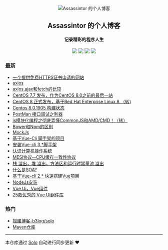 <p align="center"><img alt="Assassintor 的个人博客" src="https://static.b3log.org/images/brand/solo-32.png"></p><h2 align="center">
Assassintor 的个人博客
</h2>

<h4 align="center">记录精彩的程序人生</h4>
<p align="center"><a title="Assassintor 的个人博客" target="_blank" href="https://github.com/Assassintor/solo-blog"><img src="https://img.shields.io/github/last-commit/Assassintor/solo-blog.svg?style=flat-square&color=FF9900"></a>
<a title="GitHub repo size in bytes" target="_blank" href="https://github.com/Assassintor/solo-blog"><img src="https://img.shields.io/github/repo-size/Assassintor/solo-blog.svg?style=flat-square"></a>
<a title="Solo Version" target="_blank" href="https://github.com/b3log/solo/releases"><img src="https://img.shields.io/badge/solo-3.6.5-f1e05a.svg?style=flat-square&color=blueviolet"></a>
<a title="Hits" target="_blank" href="https://github.com/b3log/hits"><img src="https://hits.b3log.org/Assassintor/solo-blog.svg"></a></p>

### 最新

* [一个提供免费HTTPS证书申请的网站](https://www.realmid.cn/articles/2019/09/26/1569427855455.html)
* [axios](https://www.realmid.cn/articles/2019/09/25/1569423029640.html)
* [axios,ajax和fetch的比较](https://www.realmid.cn/articles/2019/09/25/1569422977695.html)
* [CentOS 7.7 发布，作为CentOS 8.0之前的最后一站](https://www.realmid.cn/articles/2019/09/25/1569420798963.html)
* [CentOS 8 正式发布，基于Red Hat Enterprise Linux 8 （转)](https://www.realmid.cn/articles/2019/09/25/1569420713857.html)
* [ Centos 8.0.1905 构建状态](https://www.realmid.cn/articles/2019/09/25/1569420469430.html)
* [PostMan 接口调试之利器](https://www.realmid.cn/articles/2019/09/25/1569387827278.html)
* [js模块化编程之彻底弄懂CommonJS和AMD/CMD！（转）](https://www.realmid.cn/articles/2019/09/25/1569386937054.html)
* [Bower和Npm的区别](https://www.realmid.cn/articles/2019/09/25/1569385817595.html)
* [MockJs](https://www.realmid.cn/articles/2019/09/25/1569385578257.html)
* [基于Vue-Cli 脚手架的项目](https://www.realmid.cn/articles/2019/09/25/1569382960429.html)
* [安装Vue-cli 3.*脚手架](https://www.realmid.cn/articles/2019/09/24/1569325604173.html)
* [认识计算机操作系统](https://www.realmid.cn/articles/2019/09/23/1569227262564.html)
* [MESI协议--CPU缓存一致性协议](https://www.realmid.cn/articles/2019/09/23/1569226776013.html)
* [栈 溢出，堆 溢出，方法区和运行时常量池 溢出](https://www.realmid.cn/articles/2019/09/23/1569226441007.html)
* [什么是SOA?](https://www.realmid.cn/articles/2019/09/23/1569226165812.html)
* [基于Vue-cli 2.* 快速搭建Vue项目](https://www.realmid.cn/articles/2019/09/23/1569223948462.html)
* [NodeJs安装](https://www.realmid.cn/articles/2019/09/23/1569222313059.html)
* [Vue Ui，Vue组件](https://www.realmid.cn/articles/2019/09/23/1569217906930.html)
* [25款优秀的 Vue UI组件库](https://www.realmid.cn/articles/2019/09/23/1569216617024.html)

### 热门

* [搭建博客-b3log/solo](https://www.realmid.cn/articles/2019/09/23/1569210882369.html)
* [Maven仓库](https://www.realmid.cn/articles/2019/09/23/1569213055985.html)



---

本仓库通过 [Solo](https://github.com/b3log/solo) 自动进行同步更新 ❤️ 